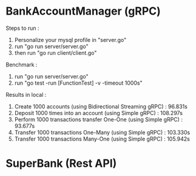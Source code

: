 # BankAccountManager (gRPC)

Steps to run :
1.  Personalize your mysql profile in "server.go"
2.  run "go run server/server.go"
3.  then run "go run client/client.go"


Benchmark :
1.  run "go run server/server.go"
2.  run "go test -run [FunctionTest] -v -timeout 1000s"

Results in local :
1.  Create 1000 accounts (using Bidirectional Streaming gRPC) : 96.831s
2.  Deposit 1000 times into an account (using Simple gRPC)  : 108.297s
3.  Perform 1000 transactions transfer One-One (using Simple gRPC) :  93.677s
4.  Transfer 1000 transactions One-Many (using Simple gRPC) : 103.330s
5.  Transfer 1000 transactions Many-One (using Simple gRPC) : 105.942s

# SuperBank (Rest API)
